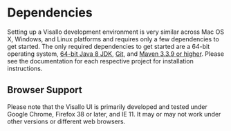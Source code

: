 # Dependencies

Setting up a Visallo development environment is very similar across Mac OS X, Windows, and Linux platforms and requires only a few dependencies to get started. The only required dependencies to get started are a 64-bit operating system, [64-bit Java 8 JDK](http://www.oracle.com/technetwork/java/javase/downloads/index.html), [Git](http://git-scm.com/), and [Maven 3.3.9 or higher](https://maven.apache.org). Please see the documentation for each respective project for installation instructions.

## Browser Support

Please note that the Visallo UI is primarily developed and tested under Google Chrome, Firefox 38 or later, and IE 11. It may or may not work under other versions or different web browsers.
